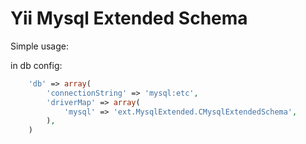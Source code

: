Yii Mysql Extended Schema
====================================

Simple usage:

in db config:
```php
    'db' => array(
        'connectionString' => 'mysql:etc',
        'driverMap' => array(
            'mysql' => 'ext.MysqlExtended.CMysqlExtendedSchema',
        ),
    )
```